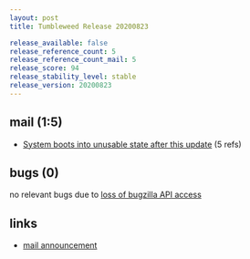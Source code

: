 ```yaml
---
layout: post
title: Tumbleweed Release 20200823

release_available: false
release_reference_count: 5
release_reference_count_mail: 5
release_score: 94
release_stability_level: stable
release_version: 20200823
---
```


## mail (1:5)

- [System boots into unusable state after this update](https://lists.opensuse.org/opensuse-factory/2020-08/msg00237.html) (5 refs)

## bugs (0)

<!--more-->

no relevant bugs due to [loss of bugzilla API access](https://bugzilla.opensuse.org/show_bug.cgi?id=1157722)



## links

- [mail announcement](https://lists.opensuse.org/opensuse-factory/2020-08/msg00224.html)
